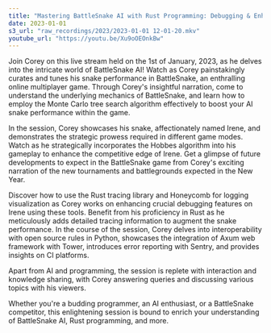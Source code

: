 ```yaml
---
title: "Mastering BattleSnake AI with Rust Programming: Debugging & Enhancing Performance | Live Stream Recap"
date: 2023-01-01
s3_url: "raw_recordings/2023/2023-01-01 12-01-20.mkv"
youtube_url: "https://youtu.be/Xu9oOEOnkBw"
---
```


 
Join Corey on this live stream held on the 1st of January, 2023, as he delves into the intricate world of BattleSnake AI! Watch as Corey painstakingly curates and tunes his snake performance in BattleSnake, an enthralling online multiplayer game. Through Corey's insightful narration, come to understand the underlying mechanics of BattleSnake, and learn how to employ the Monte Carlo tree search algorithm effectively to boost your AI snake performance within the game.

In the session, Corey showcases his snake, affectionately named Irene, and demonstrates the strategic prowess required in different game modes. Watch as he strategically incorporates the Hobbes algorithm into his gameplay to enhance the competitive edge of Irene. Get a glimpse of future developments to expect in the BattleSnake game from Corey's exciting narration of the new tournaments and battlegrounds expected in the New Year.

Discover how to use the Rust tracing library and Honeycomb for logging visualization as Corey works on enhancing crucial debugging features on Irene using these tools. Benefit from his proficiency in Rust as he meticulously adds detailed tracing information to augment the snake performance. In the course of the session, Corey delves into interoperability with open source rules in Python, showcases the integration of Axum web framework with Tower, introduces error reporting with Sentry, and provides insights on CI platforms.

Apart from AI and programming, the session is replete with interaction and knowledge sharing, with Corey answering queries and discussing various topics with his viewers.

Whether you're a budding programmer, an AI enthusiast, or a BattleSnake competitor, this enlightening session is bound to enrich your understanding of BattleSnake AI, Rust programming, and more.
